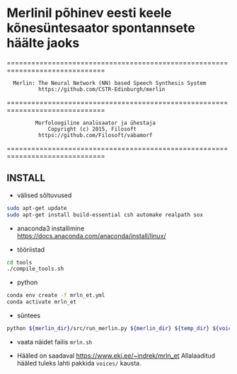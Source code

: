 # Merlinil põhinev eesti keele kõnesüntesaator spontannsete häälte jaoks

==============================================================================

      Merlin: The Neural Network (NN) based Speech Synthesis System
              https://github.com/CSTR-Edinburgh/merlin

==============================================================================

             Morfoloogiline analüsaator ja ühestaja                
                 Copyright (c) 2015, Filosoft                      
              https://github.com/Filosoft/vabamorf                 

==============================================================================
## INSTALL

- välised sõltuvused
```sh
sudo apt-get update
sudo apt-get install build-essential csh automake realpath sox
```

- anaconda3 installimine https://docs.anaconda.com/anaconda/install/linux/

- tööriistad
```sh
cd tools
./compile_tools.sh
```

- python
```sh
conda env create -f mrln_et.yml
conda activate mrln_et
```

- süntees
```sh
python ${merlin_dir}/src/run_merlin.py ${merlin_dir} ${temp_dir} ${voice} ${in_text} ${out_wav}
```
- vaata näidet failis `mrln.sh`

- Hääled on saadaval https://www.eki.ee/~indrek/mrln_et Allalaaditud hääled tuleks lahti pakkida `voices/` kausta.


